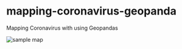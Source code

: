 # mapping-coronavirus-geopanda
 Mapping Coronavirus with using Geopandas

![sample map](https://github.com/kalkan/corona-haritalama-atolyesi-geopanda/blob/master/covid-map.png)
